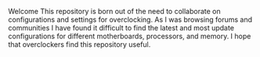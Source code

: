 Welcome
This repository is born out of the need to collaborate on configurations and settings for overclocking. As I was browsing forums and communities I have found it 
difficult to find the latest and most update configurations for different motherboards, processors, and memory. I hope that overclockers find this repository 
useful.


